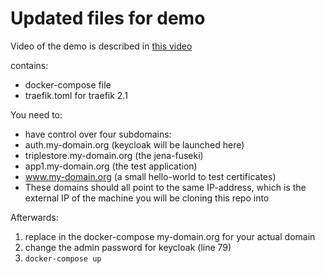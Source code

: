 # Updated files for demo
Video of the demo is described in [this video](https://www.youtube.com/watch?v=4jI5GM_AOFs)

contains:

* docker-compose file
* traefik.toml for traefik 2.1

You need to:

* have control over four subdomains:
 * auth.my-domain.org  (keycloak will be launched here)
 * triplestore.my-domain.org  (the jena-fuseki)
 * app1.my-domain.org  (the test application)
 * www.my-domain.org   (a small hello-world to test certificates)
* These domains should all point to the same IP-address, which is the external IP of the machine you will be cloning this repo into

Afterwards:
1. replace in the docker-compose my-domain.org for your actual domain
2. change the admin password for keycloak  (line 79)
3. ```docker-compose up```
